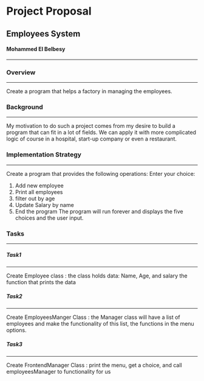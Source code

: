 # Project Proposal

## Employees System 
#### Mohammed El Belbesy 
------------------------


### Overview 
-----------------
Create a program that helps a factory in managing the employees.

### Background 
---------------
My motivation to do such a project comes from my desire to build a program that can fit in a lot of fields. We can apply it with more complicated logic of course in a hospital, start-up company or even a restaurant.

### Implementation Strategy 
----------------------------
Create a program that provides the following operations:
 Enter your choice:
1) Add new employee
2) Print all employees
3) filter out by age
4) Update Salary by name
5) End the program
The program will run forever and displays the five choices and the user input.

### Tasks 
----------

##### Task1 
-------------
Create Employee class : 
the class holds data: Name, Age, and salary
the function that prints the data 

##### Task2 
-------------
Create EmployeesManger Class :
the Manager class will have a list of employees and make the functionality of this list, the functions in the menu options.

##### Task3 
-------------
Create FrontendManager Class :
print the menu, get a choice, and call employeesManager to functionality for us 






